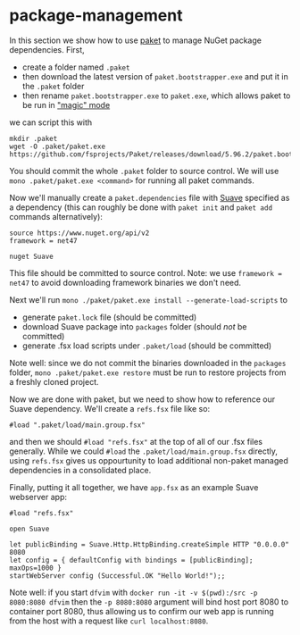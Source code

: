 # package-management

In this section we show how to use [paket](https://github.com/fsprojects/Paket) to manage NuGet package dependencies. First,

- create a folder named `.paket`
- then download the latest version of `paket.bootstrapper.exe` and put it in the `.paket` folder
- then rename `paket.bootstrapper.exe` to `paket.exe`, which allows paket to be run in ["magic" mode](https://fsprojects.github.io/Paket/bootstrapper.html)

we can script this with

```
mkdir .paket
wget -O .paket/paket.exe https://github.com/fsprojects/Paket/releases/download/5.96.2/paket.bootstrapper.exe
```

You should commit the whole `.paket` folder to source control. We will use `mono .paket/paket.exe <command>` for running all paket commands. 

Now we'll manually create a `paket.dependencies` file with [Suave](https://suave.io/) specified as a dependency (this can roughly be done with `paket init` and `paket add` commands alternatively):

```
source https://www.nuget.org/api/v2
framework = net47

nuget Suave
```

This file should be committed to source control. Note: we use `framework = net47` to avoid downloading framework binaries we don't need.

Next we'll run `mono ./paket/paket.exe install --generate-load-scripts` to

- generate `paket.lock` file (should be committed)
- download Suave package into `packages` folder (should _not_ be committed)
- generate .fsx load scripts under `.paket/load` (should be committed)

Note well: since we do not commit the binaries downloaded in the `packages` folder, `mono .paket/paket.exe restore` must be run to restore projects from a freshly cloned project.

Now we are done with paket, but we need to show how to reference our Suave dependency. We'll create a `refs.fsx` file like so:

```
#load ".paket/load/main.group.fsx"
```

and then we should `#load "refs.fsx"` at the top of all of our .fsx files generally. While we could `#load` the `.paket/load/main.group.fsx` directly, using `refs.fsx` gives us oppourtunity to load additional non-paket managed dependencies in a consolidated place.

Finally, putting it all together, we have `app.fsx` as an example Suave webserver app:


```
#load "refs.fsx"

open Suave

let publicBinding = Suave.Http.HttpBinding.createSimple HTTP "0.0.0.0" 8080
let config = { defaultConfig with bindings = [publicBinding]; maxOps=1000 }
startWebServer config (Successful.OK "Hello World!");;
```

Note well: if you start `dfvim` with `docker run -it -v $(pwd):/src -p 8080:8080 dfvim` then the `-p 8080:8080` argument will bind host port 8080 to container port 8080, thus allowing us to confirm our web app is running from the host with a request like `curl localhost:8080`.
